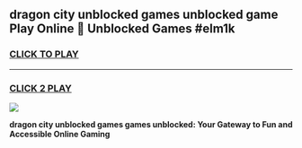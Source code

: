 
## dragon city unblocked games unblocked game Play Online 👋 Unblocked Games #elm1k
<h3>
<a href="https://premium.freeplayer.one?title=dragon_city_unblocked_games&ref=21F">CLICK TO PLAY</a></h3>
<hr>

<h3>
<a href="https://premium.freeplayer.one?title=dragon_city_unblocked_games&ref=21F">CLICK 2 PLAY</a>
  
</h3>

<a href="https://premium.freeplayer.one?title=dragon_city_unblocked_games&ref=21F/"><img src="https://clearcache.store/games.png"></a>


**dragon city unblocked games games unblocked: Your Gateway to Fun and Accessible Online Gaming**

